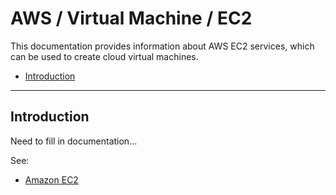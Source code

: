 # AWS / Virtual Machine / EC2 #

This documentation provides information about AWS EC2 services, which can be used to create cloud virtual machines.

*   [Introduction](#introduction)

------------

## Introduction ##

Need to fill in documentation...

See:

*   [Amazon EC2](https://aws.amazon.com/ec2/)
